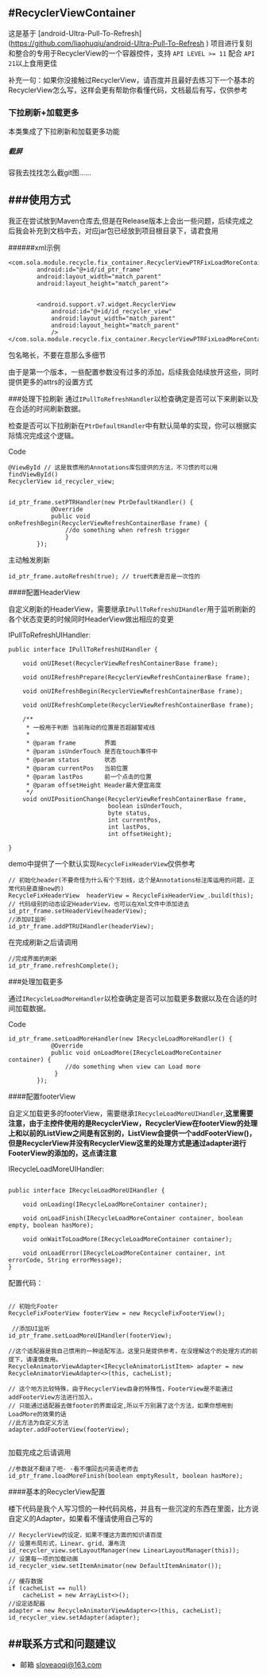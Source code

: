 #RecyclerViewContainer
---------------------------------------------

这是基于 [android-Ultra-Pull-To-Refresh] (https://github.com/liaohuqiu/android-Ultra-Pull-To-Refresh )  项目进行复刻和整合的专用于RecyclerView的一个容器控件，支持 `API LEVEL >= 11` 配合 `API 21`以上食用更佳

补充一句：如果你没接触过RecyclerView，请百度并且最好去练习下一个基本的RecyclerView怎么写，这样会更有帮助你看懂代码，文档最后有写，仅供参考

###  下拉刷新+加载更多
本类集成了下拉刷新和加载更多功能



##### 截屏
容我去找找怎么截git图……


###使用方式
-----------------------

我正在尝试放到Maven仓库去,但是在Release版本上会出一些问题，后续完成之后我会补充到文档中去，对应jar包已经放到项目根目录下，请君食用


######xml示例
```
<com.sola.module.recycle.fix_container.RecyclerViewPTRFixLoadMoreContainer
        android:id="@+id/id_ptr_frame"
        android:layout_width="match_parent"
        android:layout_height="match_parent">


        <android.support.v7.widget.RecyclerView
            android:id="@+id/id_recycler_view"
            android:layout_width="match_parent"
            android:layout_height="match_parent"
            />
</com.sola.module.recycle.fix_container.RecyclerViewPTRFixLoadMoreContainer>

```
包名略长，不要在意那么多细节

由于是第一个版本，一些配置参数没有过多的添加，后续我会陆续放开这些，同时提供更多的attrs的设置方式

###处理下拉刷新
通过`IPullToRefreshHandler`以检查确定是否可以下来刷新以及在合适的时间刷新数据。

检查是否可以下拉刷新在`PtrDefaultHandler`中有默认简单的实现，你可以根据实际情况完成这个逻辑。

Code
```
@ViewById // 这是我惯用的Annotations库包提供的方法，不习惯的可以用findViewById()
RecyclerView id_recycler_view;
	
```

```
id_ptr_frame.setPTRHandler(new PtrDefaultHandler() {
            @Override
            public void onRefreshBegin(RecyclerViewRefreshContainerBase frame) {
                //do something when refresh trigger
                }
        });
```

主动触发刷新
```
id_ptr_frame.autoRefresh(true); // true代表是否是一次性的
```


####配置HeaderView


自定义刷新的HeaderView，需要继承`IPullToRefreshUIHandler`用于监听刷新的各个状态变更的时候同时HeaderView做出相应的变更

IPullToRefreshUIHandler:
```
public interface IPullToRefreshUIHandler {
   
    void onUIReset(RecyclerViewRefreshContainerBase frame);

    void onUIRefreshPrepare(RecyclerViewRefreshContainerBase frame);

    void onUIRefreshBegin(RecyclerViewRefreshContainerBase frame);

    void onUIRefreshComplete(RecyclerViewRefreshContainerBase frame);

    /**
     * 一般用于判断 当前拖动的位置是否超越警戒线
     *
     * @param frame        界面
     * @param isUnderTouch 是否在touch事件中
     * @param status       状态
     * @param currentPos   当前位置
     * @param lastPos      前一个点击的位置
     * @param offsetHeight Header最大便宜高度
     */
    void onUIPositionChange(RecyclerViewRefreshContainerBase frame,
                            boolean isUnderTouch,
                            byte status,
                            int currentPos,
                            int lastPos,
                            int offsetHeight);

}
```

demo中提供了一个默认实现`RecycleFixHeaderView`仅供参考


```
// 初始化header(不要奇怪为什么有个下划线，这个是Annotations标注库运用的问题，正常代码是直接new的)
RecycleFixHeaderView  headerView = RecycleFixHeaderView_.build(this);
// 代码级别的动态设定HeaderView，也可以在Xml文件中添加进去
id_ptr_frame.setHeaderView(headerView);
//添加UI监听
id_ptr_frame.addPTRUIHandler(headerView);

```

在完成刷新之后请调用
```
//完成界面的刷新
id_ptr_frame.refreshComplete();
```


###处理加载更多

通过`IRecycleLoadMoreHandler`以检查确定是否可以加载更多数据以及在合适的时间加载数据。

Code
```
id_ptr_frame.setLoadMoreHandler(new IRecycleLoadMoreHandler() {
            @Override
            public void onLoadMore(IRecycleLoadMoreContainer container) {
                //do something when view can Load more
             }
        });
```


####配置footerView

自定义加载更多的footerView，需要继承`IRecycleLoadMoreUIHandler`,**这里需要注意，由于主控件使用的是RecyclerView，RecyclerView在footerView的处理上和以前的ListView之间是有区别的，ListView会提供一个addFooterView()，但是RecyclerView并没有RecyclerView这里的处理方式是通过adapter进行FooterView的添加的，这点请注意**

IRecycleLoadMoreUIHandler:
```

public interface IRecycleLoadMoreUIHandler {
   
    void onLoading(IRecycleLoadMoreContainer container);

    void onLoadFinish(IRecycleLoadMoreContainer container, boolean empty, boolean hasMore);

    void onWaitToLoadMore(IRecycleLoadMoreContainer container);

    void onLoadError(IRecycleLoadMoreContainer container, int errorCode, String errorMessage);
}

```

配置代码：
```

// 初始化Footer
RecycleFixFooterView footerView = new RecycleFixFooterView();

 //添加UI监听
id_ptr_frame.setLoadMoreUIHandler(footerView);

//这个适配器是我自己惯用的一种适配写法，这里只是提供参考，在没理解这个的处理方式的前提下，请谨慎食用。
RecycleAnimatorViewAdapter<IRecycleAnimatorListItem> adapter = new RecycleAnimatorViewAdapter<>(this, cacheList);

// 这个地方比较特殊，由于RecyclerView自身的特殊性，FooterView是不能通过addFooterView方法进行加入，
// 只能通过适配器去做footer的界面设定,所以千万别漏了这个方法，如果你想用到LoadMore的效果的话
//此方法为自定义方法
adapter.addFooterView(footerView);
 
```

加载完成之后请调用
```
//参数就不翻译了吧- -看不懂回去问英语老师去
id_ptr_frame.loadMoreFinish(boolean emptyResult, boolean hasMore);
```


####基本的RecyclerView配置

楼下代码是我个人写习惯的一种代码风格，并且有一些沉淀的东西在里面，比方说自定义的Adapter，如果看不懂请使用自己写的

```
// RecyclerView的设定，如果不懂这方面的知识请百度
// 设置布局形式，Linear、grid、瀑布流
id_recycler_view.setLayoutManager(new LinearLayoutManager(this));
// 设置每一项的加载动画
id_recycler_view.setItemAnimator(new DefaultItemAnimator());

// 缓存数据
if (cacheList == null)
    cacheList = new ArrayList<>();
//设定适配器
adapter = new RecycleAnimatorViewAdapter<>(this, cacheList);
id_recycler_view.setAdapter(adapter);

```



##联系方式和问题建议
-------------------------------------

 - 邮箱 sloveaoqi@163.com
